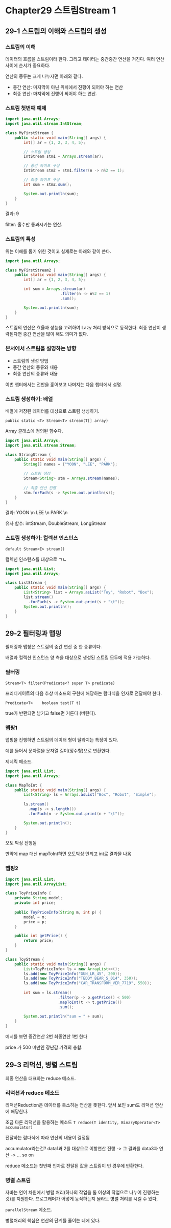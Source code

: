 # Chapter29 스트림Stream 1

## 29-1 스트림의 이해와 스트림의 생성

### 스트림의 이해

데이터의 흐름을 스트림이라 한다. 그리고 데이터는 중간중간 연산을 거친다. 여러 연산 사이에 순서가 중요하다. 

연산의 종류는 크게 나누자면 아래와 같다.

* 중간 연산: 마지막이 아닌 위치에서 진행이 되어야 하는 연산
* 최종 연산: 마지막에 진행이 되어야 하는 연산.

### 스트림 첫번째 예제

```java
import java.util.Arrays;
import java.util.stream.IntStream;

class MyFirstStream {
    public static void main(String[] args) {
        int[] ar = {1, 2, 3, 4, 5};

        // 스트림 생성        
        IntStream stm1 = Arrays.stream(ar);

        // 중간 파이프 구성
        IntStream stm2 = stm1.filter(n -> n%2 == 1);

        // 최종 파이프 구성
        int sum = stm2.sum();

        System.out.println(sum);
    }
}
```

결과: 9

filter: 홀수만 통과시키는 연산.



### 스트림의 특성

위는 이해를 돕기 위한 것이고 실제로는 아래와 같이 쓴다.

```java
import java.util.Arrays;

class MyFirstStream2 {
    public static void main(String[] args) {
        int[] ar = {1, 2, 3, 4, 5};

        int sum = Arrays.stream(ar)
                        .filter(n -> n%2 == 1)
                        .sum();

        System.out.println(sum);
    }
}
```



스트림의 연산은 효율과 성능을 고려하여 Lazy 처리 방식으로 동작한다. 최종 연산이 생략된다면 중간 연산을 많이 해도 의미가 없다.



### 본서에서 스트림을 설명하는 방향

* 스트림의 생성 방법
* 중간 연산의 종류와 내용
* 최종 연산의 종류와 내용

이번 챕터에서는 전반을 훑어보고 나머지는 다음 챕터에서 설명.

### 스트림 생성하기: 배열

배열에 저장된 데이터를 대상으로 스트림 생성하기.

`public static <T> Stream<T> stream(T[] array)`

Array 클래스에 정의된 함수다.

```java
import java.util.Arrays;
import java.util.stream.Stream;

class StringStream {
    public static void main(String[] args) {
        String[] names = {"YOON", "LEE", "PARK"};
        
        // 스트림 생성
        Stream<String> stm = Arrays.stream(names);
        
        // 최종 연산 진행
        stm.forEach(s -> System.out.println(s));
    }
}
```

결과: YOON \n LEE \n PARK \n



유사 함수: intStream, DoubleStream, LongStream

### 스트림 생성하기: 컬렉션 인스턴스

`default Stream<E> stream()`

컬렉션 인스턴스를 대상으로 ㄱㄴ

```java
import java.util.List;
import java.util.Arrays;

class ListStream {
    public static void main(String[] args) {
        List<String> list = Arrays.asList("Toy", "Robot", "Box");
        list.stream()
          .forEach(s -> System.out.print(s + "\t"));
        System.out.println();
    }
}
```



## 29-2 필터링과 맵핑

필터링과 맵칭은 스트림의 중간 연산 중 한 종류이다.

배열과 컬렉션 인스턴스 양 측을 대상으로 생성된 스트림 모두에 적용 가능하다.

### 필터링

`Stream<T> filter(Predicate<? super T> predicate)`

프리디케이트의 다음 추상 메소드의 구현에 해당하는 람다식을 인자로 전달해야 한다.

`Predicate<T>    boolean test(T t)`

true가 반환되면 남기고 false면 거른다 (버린다).

### 맵핑1

맵핑을 진행하면 스트림의 데이터 형이 달라지는 특징이 있다.

예를 들어서 문자열을 문자열 길이(정수형)으로 변환한다.

제네릭 메소드.

```java
import java.util.List;
import java.util.Arrays;

class MapToInt {
    public static void main(String[] args) {
        List<String> ls = Arrays.asList("Box", "Robot", "Simple");
        
        ls.stream()
          .map(s -> s.length())
          .forEach(n -> System.out.print(n + "\t"));

        System.out.println();
    }
}
```

오토 박싱 진행됨

만약에 map 대신 mapToInt하면 오토박싱 안되고 int로 결과물 나옴



### 맵핑2

```java
import java.util.List;
import java.util.ArrayList;

class ToyPriceInfo {
    private String model;
    private int price;
    
    public ToyPriceInfo(String m, int p) {
        model = m;
        price = p;
    }

    public int getPrice() {
        return price;
    }
}

class ToyStream {
    public static void main(String[] args) {
        List<ToyPriceInfo> ls = new ArrayList<>();
        ls.add(new ToyPriceInfo("GUN_LR_45", 200));
        ls.add(new ToyPriceInfo("TEDDY_BEAR_S_014", 350));
        ls.add(new ToyPriceInfo("CAR_TRANSFORM_VER_7719", 550));
                  
        int sum = ls.stream()
                       .filter(p -> p.getPrice() < 500)
                       .mapToInt(t -> t.getPrice())
                       .sum();
        
        System.out.println("sum = " + sum);
    }
}
```

예시를 보면 중간연산 2번 최종연산 1번 한다 

price 가 500 미만인 장난감 가격의 총합. 



## 29-3 리덕션, 병렬 스트림

최종 연산을 대표하는 reduce 메소드.

### 리덕션과 reduce 메소드

리덕션Reduction은 데이터를 축소하는 연산을 뜻한다. 앞서 보인 sum도 리덕션 연산에 해당한다.

조금 다른 리덕션을 활용하는 메소드 `T reduce(T identity, BinaryOperator<T> accumulator)`

전달하는 람다식에 따라 연산의 내용이 결정됨 

accumulator라는건?  data1과 2를 대상으로 이항연산 진행 -> 그 결과를 data3과 연산 -> ... so on 



reduce 메소드는 첫번째 인자로 전달된 값을 스트림이 빈 경우에 반환한다.



### 병렬 스트림 

자바는 언어 차원에서 병렬 처리(하나의 작업을 둘 이상의 작업으로 나누어 진행하는 것)를 지원한다. 프로그래머가 어떻게 동작하는지 몰라도 병렬 처리를 시킬 수 있다, 

`parallelStream` 메소드.

병렬처리의 핵심은 연산의 단계를 줄이는 데에 있다.

